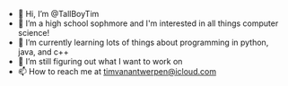 - 👋 Hi, I’m @TallBoyTim
- 👀 I’m a high school sophmore and I'm interested in all things computer science!
- 🌱 I’m currently learning lots of things about programming in python, java, and c++
- 💞️ I’m still figuring out what I want to work on
- 📫 How to reach me at timvanantwerpen@icloud.com

<!---
TallBoyTim/TallBoyTim is a ✨ special ✨ repository because its `README.md` (this file) appears on your GitHub profile.
You can click the Preview link to take a look at your changes.
--->
